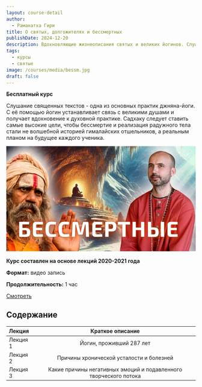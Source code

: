 ```yaml
---
layout: course-detail
author:
  - Раманатха Гири
title: О святых, долгожителях и бессмертных
publishDate: 2024-12-20
description: Вдохновляющие жизнеописания святых и великих йогинов. Слушаете священных текстов - одна из основных практик джняна-йоги. С её помощью йогин устанавливает связь с великими душами и получает вдохновение к садхана.
tags:
  - курсы
  - святые
image: /courses/media/bessm.jpg
draft: false
---
```


**Бесплатный курс**

Слушание священных текстов - одна из основных практик джняна-йоги. С её помощью йогин устанавливает связь с великими душами и получает вдохновение к духовной практике. Садхаку следует ставить самые высокие цели, чтобы бессмертие и реализация радужного тела стали не волшебной историей гималайских отшельников, а реальным планом на будущее каждого ученика.

![святые](/courses/media/bessm.jpg)

**Курс составлен на основе лекций 2020-2021 года**

**Формат:** видео запись

**Продолжительность:** 1 час

<div class="buy-link">

[Смотреть](https://www.dattatreya.space/enroll/3114562?et=free)
</div>

## Содержание

| Лекция   |                         Краткое описание                          |
| :------- | :---------------------------------------------------------------: |
| Лекция 1 |                     Йогин, проживший 287 лет                      |
| Лекция 2 |             Причины хронической усталости и болезней              |
| Лекция 3 | Какие причины негативных эмоций и подавленного творческого потока |


